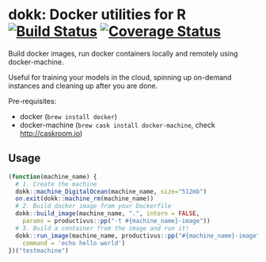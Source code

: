 dokk: Docker utilities for R [![Build Status](https://travis-ci.org/kirillseva/dokk.svg?branch=master)](https://travis-ci.org/kirillseva/dokk) [![Coverage Status](https://coveralls.io/repos/kirillseva/dokk/badge.svg)](https://coveralls.io/r/kirillseva/dokk)
===========

Build docker images, run docker containers locally and remotely using docker-machine.

Useful for training your models in the cloud, spinning up on-demand instances
and cleaning up after you are done.

Pre-requisites:
* docker (```brew install docker```)
* docker-machine (```brew cask install docker-machine```, check http://caskroom.io)

Usage
----
```r
(function(machine_name) {
  # 1. Create the machine
  dokk::machine_DigitalOcean(machine_name, size="512mb")
  on.exit(dokk::machine_rm(machine_name))
  # 2. Build docker image from your Dockerfile
  dokk::build_image(machine_name, ".", intern = FALSE,
    params = productivus::pp("-t #{machine_name}-image"))
  # 3. Build a container from the image and run it!
  dokk::run_image(machine_name, productivus::pp("#{machine_name}-image"),
    command = 'echo hello world')
})("testmachine")
```
